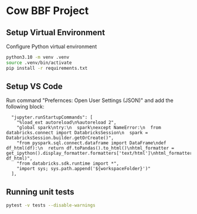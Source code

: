# Cow BBF Project

## Setup Virtual Environment

Configure Python virtual environment

```sh
python3.10 -m venv .venv
source .venv/bin/activate
pip install -r requirements.txt
```


## Setup VS Code

Run command "Prefernces: Open User Settings (JSON)" and add the following block:

```
  "jupyter.runStartupCommands": [ 
    "%load_ext autoreload\n%autoreload 2",
    "global spark\ntry:\n  spark\nexcept NameError:\n  from databricks.connect import DatabricksSession\n  spark = DatabricksSession.builder.getOrCreate()",
    "from pyspark.sql.connect.dataframe import DataFrame\ndef df_html(df):\n  return df.toPandas().to_html()\nhtml_formatter = get_ipython().display_formatter.formatters['text/html']\nhtml_formatter.for_type(DataFrame, df_html)",
    "from databricks.sdk.runtime import *",
    "import sys; sys.path.append('${workspaceFolder}')"
  ],
```

## Running unit tests

```sh
pytest -v tests --disable-warnings
```
